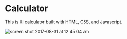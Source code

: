 # Calculator

This is UI calculator built with HTML, CSS, and Javascript.

![screen shot 2017-08-31 at 12 45 04 am](https://user-images.githubusercontent.com/24659417/29912188-a738a5be-8de5-11e7-9deb-94b007864358.png)
